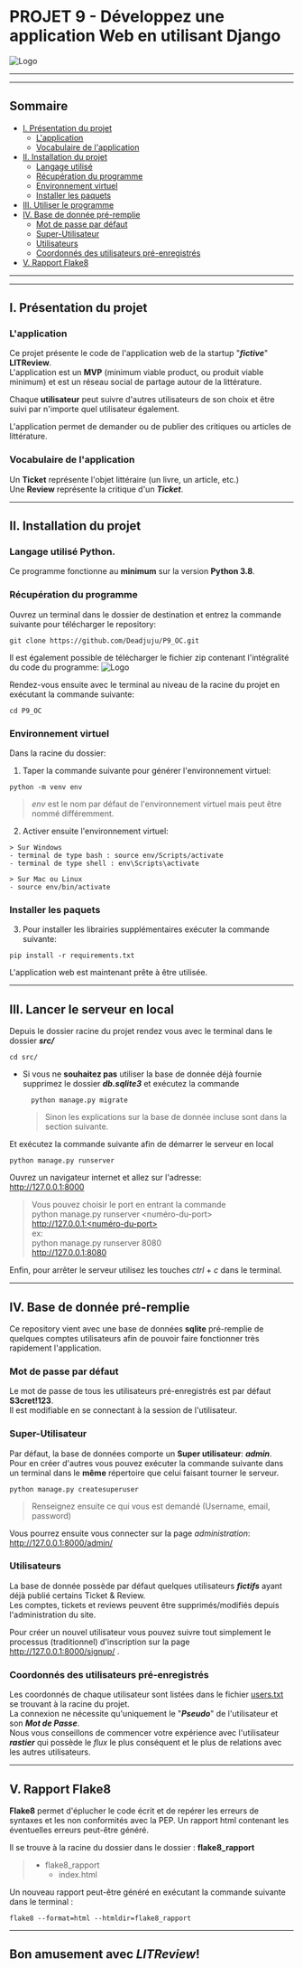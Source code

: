 # PROJET 9 - Développez une application Web en utilisant Django
![Logo](img_readme/logo-litreview.png "logo de LITReview")  
  
***
***    
## Sommaire

* [I. Présentation du projet](#chapter1)
    * [L'application](#section1_1)
    * [Vocabulaire de l'application](#section1_2)
* [II. Installation du projet](#chapter2)
    * [Langage utilisé](#section2_1)
    * [Récupération du programme](#section2_2)
    * [Environnement virtuel](#section2_3)
    * [Installer les paquets](#section2_4)
* [III. Utiliser le programme](#chapter3)
* [IV. Base de donnée pré-remplie](#chapter4)
    * [Mot de passe par défaut](#section4_1)
    * [Super-Utilisateur](#section4_2)
    * [Utilisateurs](#section4_3)
    * [Coordonnés des utilisateurs pré-enregistrés](#section4_4)
* [V. Rapport Flake8](#chapter5)


***
***

## I. Présentation du projet <a class="anchor" id="chapter1"></a>

### L'application <a class="anchor" id="section1_1"></a>


Ce projet présente le code de l'application web de la startup "***fictive***" **LITReview**.  
L'application est un **MVP** (minimum viable product, ou produit viable minimum) et est un réseau social de partage autour de la littérature.  
  
Chaque **utilisateur** peut suivre d'autres utilisateurs de son choix et être suivi par n'importe quel utilisateur également.  
  
L'application permet de demander ou de publier des critiques ou articles de littérature.

### Vocabulaire de l'application <a class="anchor" id="section1_2"></a>
  
Un **Ticket** représente l'objet littéraire (un livre, un article, etc.)  
Une **Review** représente la critique d'un ***Ticket***.

*** 

## II. Installation du projet <a class="anchor" id="chapter2"></a>
  
### Langage utilisé **Python**. <a class="anchor" id="section2_1"></a>
Ce programme fonctionne au **minimum** sur la version **Python 3.8**. 

### Récupération du programme <a class="anchor" id="section2_2"></a>

Ouvrez un terminal dans le dossier de destination et entrez la commande suivante pour télécharger le repository:   
 
    git clone https://github.com/Deadjuju/P9_OC.git

Il est également possible de télécharger le fichier zip contenant l'intégralité du code du programme: 
![Logo](img_readme/download-zip.png "logo de LITReview")  
   
Rendez-vous ensuite avec le terminal au niveau de la racine du projet en exécutant la commande suivante:

    cd P9_OC

### Environnement virtuel <a class="anchor" id="section2_3"></a>
  
Dans la racine du dossier:  
     
  1. Taper la commande suivante pour générer l'environnement virtuel:  

    python -m venv env  


> *env* est le nom par défaut de l'environnement virtuel mais peut être nommé différemment.  
  
  2. Activer ensuite l'environnement virtuel:
    
    > Sur Windows  
    - terminal de type bash : source env/Scripts/activate
    - terminal de type shell : env\Scripts\activate
      
    > Sur Mac ou Linux
    - source env/bin/activate

### Installer les paquets <a class="anchor" id="section2_4"></a>
  3. Pour installer les librairies supplémentaires exécuter la commande suivante:

    pip install -r requirements.txt

L'application web est maintenant prête à être utilisée.  

***  

## III. Lancer le serveur en local <a class="anchor" id="chapter3"></a>

Depuis le dossier racine du projet rendez vous avec le terminal dans le dossier ***src/***

    cd src/

- Si vous ne **souhaitez pas** utiliser la base de donnée déjà fournie supprimez le dossier ***db.sqlite3*** et exécutez la commande  

        python manage.py migrate  
  
    > Sinon les explications sur la base de donnée incluse sont dans la section suivante.

Et exécutez la commande suivante afin de démarrer le serveur en local

    python manage.py runserver

Ouvrez un navigateur internet et allez sur l'adresse:  
http://127.0.0.1:8000

> Vous pouvez choisir le port en entrant la commande  
python manage.py runserver <numéro-du-port>  
http://127.0.0.1:<numéro-du-port>  
ex:  
python manage.py runserver 8080  
http://127.0.0.1:8080  
  
Enfin, pour arrêter le serveur utilisez les touches *ctrl* + *c* dans le terminal. 

***  

## IV. Base de donnée pré-remplie <a class="anchor" id="chapter4"></a>

Ce repository vient avec une base de données **sqlite** pré-remplie de quelques comptes utilisateurs afin de pouvoir faire fonctionner très rapidement l'application.

### Mot de passe par défaut <a class="anchor" id="section4_1"></a>  
Le mot de passe de tous les utilisateurs pré-enregistrés est par défaut **S3cret!123**.  
Il est modifiable en se connectant à la session de l'utilisateur.

### Super-Utilisateur <a class="anchor" id="section4_2"></a>

Par défaut, la base de données comporte un **Super utilisateur**: ***admin***.  
Pour en créer d'autres vous pouvez exécuter la commande suivante dans un terminal dans le **même** répertoire que celui faisant tourner le serveur.  

    python manage.py createsuperuser

> Renseignez ensuite ce qui vous est demandé (Username, email, password)

Vous pourrez ensuite vous connecter sur la page *administration*:  
http://127.0.0.1:8000/admin/  
  
### Utilisateurs <a class="anchor" id="section4_3"></a>
  
La base de donnée possède par défaut quelques utilisateurs ***fictifs*** ayant déjà publié certains Ticket & Review.  
Les comptes, tickets et reviews peuvent être supprimés/modifiés depuis l'administration du site.

Pour créer un nouvel utilisateur vous pouvez suivre tout simplement le processus (traditionnel) d'inscription sur la page http://127.0.0.1:8000/signup/ . 

### Coordonnés des utilisateurs pré-enregistrés <a class="anchor" id="section4_4"></a>  
Les coordonnés de chaque utilisateur sont listées dans le fichier [users.txt](https://github.com/Deadjuju/P9_OC/blob/main/users.txt) se trouvant à la racine du projet.  
La connexion ne nécessite qu'uniquement le "***Pseudo***" de l'utilisateur et son ***Mot de Passe***.  
Nous vous conseillons de commencer votre expérience avec l'utilisateur ***rastier*** qui possède le *flux* le plus conséquent et le plus de relations avec les autres utilisateurs.
    
***  

## V. Rapport Flake8 <a class="anchor" id="chapter5"></a>  

**Flake8** permet d'éplucher le code écrit et de repérer les erreurs de syntaxes et les non conformités avec la PEP.
Un rapport html contenant les éventuelles erreurs peut-être généré.

Il se trouve à la racine du dossier dans le dossier : **flake8_rapport**

> - flake8_rapport
>   - index.html

Un nouveau rapport peut-être généré en exécutant la commande suivante dans le terminal :

    flake8 --format=html --htmldir=flake8_rapport

***  
## **Bon amusement avec ***LITReview***!**  

